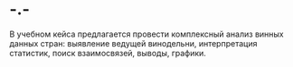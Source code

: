 # -.-
В учебном кейса предлагается провести комплексный анализ винных данных стран: выявление ведущей винодельни, интерпретация статистик, поиск взаимосвязей, выводы, графики.

